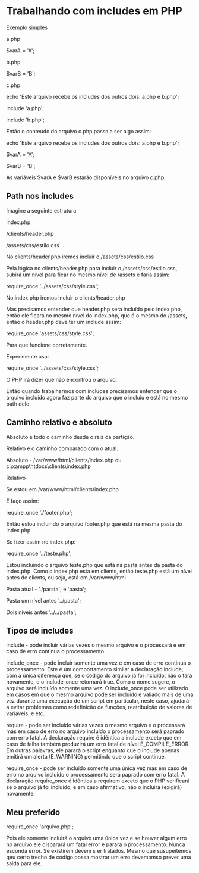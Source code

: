 # Trabalhando com includes em PHP

Exemplo simples

a.php

$varA = 'A';


b.php

$varB = 'B';


c.php

echo 'Este arquivo recebe os includes dos outros dois: a.php e b.php';

include 'a.php';

include 'b.php';

Então o conteúdo do arquivo c.php passa a ser algo assim:

echo 'Este arquivo recebe os includes dos outros dois: a.php e b.php';

$varA = 'A';

$varB = 'B';

As variáveis $varA e $varB estarão disponíveis no arquivo c.php.


## Path nos includes

Imagine a seguinte estrutura

index.php

/clients/header.php

/assets/css/estilo.css

No clients/header.php iremos incluir o /assets/css/estilo.css

Pela lógica no clients/header.php para incluir o /assets/css/estilo.css, subirá um nível para ficar no mesmo nível de /assets e faria assim:

require_once '../assets/css/style.css';

No index.php iremos incluir o clients/header.php

Mas precisamos entender que header.php será incluído pelo index.php, então ele ficará no mesmo nível do index.php, que é o mesmo do /assets, então o
header.php deve ter um include assim:

require_once 'assets/css/style.css';

Para que funcione corretamente.

Experimente usar 

require_once '../assets/css/style.css';

O PHP irá dizer que não encontrou o arquivo.

Então quando trabalharmos com includes precisamos entender que o arquivo incluído agora faz parte do arquivo que o incluiu e está no mesmo path dele.

## Caminho relativo e absoluto

Absoluto é todo o caminho desde o raiz da partição.

Relativo é o caminho comparado com o atual.

Absoluto - /var/www/html/clients/index.php ou c:\xampp\htdocs\clients\index.php

Relativo

Se estou em /var/www/html/clients/index.php

E faço assim:

require_once './footer.php';

Então estou incluindo o arquivo footer.php que está na mesma pasta do index.php

Se fizer assim no index.php:

require_once '../teste.php';

Estou incluindo o arquivo teste.php que está na pasta antes da pasta do index.php. Como o index.php está em clients, então teste.php está um nível antes de clients, ou seja, está em /var/www/html

Pasta atual - './parsta'; e 'pasta';

Pasta um nível antes '../pasta';

Dois níveis antes '../../pasta';

## Tipos de includes

include - pode incluir várias vezes o mesmo arquivo e o processará e em caso de erro continua o processamento

include_once - pode incluir somente uma vez e em caso de erro continua o processamento.  Este é um comportamento similar a declaração include, com a única diferença que, se o código do arquivo já foi incluído, não o fará novamente, e o include_once retornará true. Como o nome sugere, o arquivo será incluído somente uma vez. O include_once pode ser utilizado em casos em que o mesmo arquivo pode ser incluído e valiado mais de uma vez durante uma execução de um script em particular, neste caso, ajudará a evitar problemas como redefinição de funções, reatribuição de valores de variáveis, e etc. 

require - pode ser incluído várias vezes o mesmo arquivo e o processará mas em caso de erro no arquivo incluído o processamento será paprado com erro fatal. A declaração require é idêntica a include exceto que em caso de falha também produzirá um erro fatal de nível E_COMPILE_ERROR. Em outras palavras, ele parará o script enquanto que o include apenas emitirá um alerta (E_WARNING) permitindo que o script continue. 

require_once - pode ser incluído somente uma única vez mas em caso de erro no arquivo incluído o processamento será paprado com erro fatal. A declaração require_once é idêntica a requirem exceto que o PHP verificará se o arquivo já foi incluído, e em caso afirmativo, não o incluirá (exigirá) novamente. 

## Meu preferido

require_once 'arquivo.php';

Pois ele somente incluirá o arquivo uma única vez e se houver algum erro no arquivo ele disparará um fatal error e parará o processamento. 
Nunca esconda error. Se existirem devem s er tratados. Mesmo que susupeitemos qeu certo trecho de código possa mostrar um erro devemomso prever uma saída para ele.

